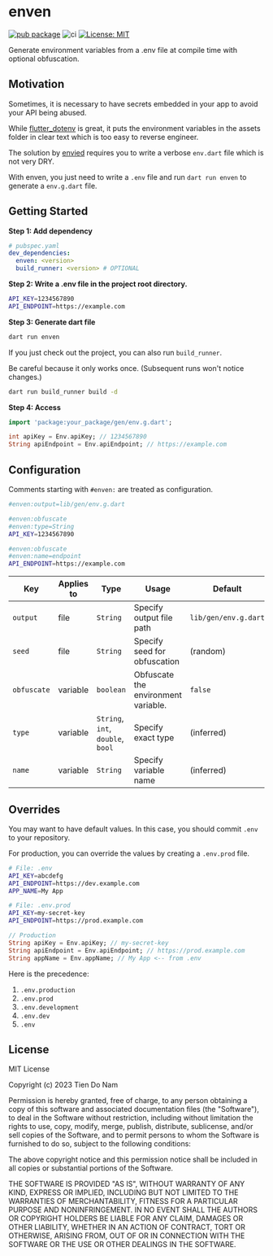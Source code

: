 # enven

[![pub package](https://img.shields.io/pub/v/enven.svg)](https://pub.dev/packages/enven)
![ci](https://github.com/Tienisto/enven/actions/workflows/ci.yml/badge.svg)
[![License: MIT](https://img.shields.io/badge/License-MIT-yellow.svg)](https://opensource.org/licenses/MIT)

Generate environment variables from a .env file at compile time with optional obfuscation.

## Motivation

Sometimes, it is necessary to have secrets embedded in your app to avoid your API being abused.

While [flutter_dotenv](https://pub.dev/packages/flutter_dotenv) is great, it puts the environment variables in the assets folder in clear text which is too easy to reverse engineer.

The solution by [envied](https://pub.dev/packages/envied) requires you to write a verbose `env.dart` file which is not very DRY.

With enven, you just need to write a `.env` file and run `dart run enven` to generate a `env.g.dart` file.

## Getting Started

**Step 1: Add dependency**

```yaml
# pubspec.yaml
dev_dependencies:
  enven: <version>
  build_runner: <version> # OPTIONAL
```

**Step 2: Write a .env file in the project root directory.**

```bash
API_KEY=1234567890
API_ENDPOINT=https://example.com
```

**Step 3: Generate dart file**

```bash
dart run enven
```

If you just check out the project, you can also run `build_runner`.

Be careful because it only works once. (Subsequent runs won't notice changes.)

```bash
dart run build_runner build -d
```

**Step 4: Access**

```dart
import 'package:your_package/gen/env.g.dart';

int apiKey = Env.apiKey; // 1234567890
String apiEndpoint = Env.apiEndpoint; // https://example.com
```

## Configuration

Comments starting with `#enven:` are treated as configuration.

```bash
#enven:output=lib/gen/env.g.dart

#enven:obfuscate
#enven:type=String
API_KEY=1234567890

#enven:obfuscate
#enven:name=endpoint
API_ENDPOINT=https://example.com
```

| Key         | Applies to | Type                              | Usage                               | Default              |
|-------------|------------|-----------------------------------|-------------------------------------|----------------------|
| `output`    | file       | `String`                          | Specify output file path            | `lib/gen/env.g.dart` |
| `seed`      | file       | `String`                          | Specify seed for obfuscation        | (random)             |
| `obfuscate` | variable   | `boolean`                         | Obfuscate the environment variable. | `false`              |
| `type`      | variable   | `String`, `int`, `double`, `bool` | Specify exact type                  | (inferred)           |
| `name`      | variable   | `String`                          | Specify variable name               | (inferred)           |

## Overrides

You may want to have default values. In this case, you should commit `.env` to your repository.

For production, you can override the values by creating a `.env.prod` file.

```bash
# File: .env
API_KEY=abcdefg
API_ENDPOINT=https://dev.example.com
APP_NAME=My App
```

```bash
# File: .env.prod
API_KEY=my-secret-key
API_ENDPOINT=https://prod.example.com
```

```dart
// Production
String apiKey = Env.apiKey; // my-secret-key
String apiEndpoint = Env.apiEndpoint; // https://prod.example.com
String appName = Env.appName; // My App <-- from .env
```

Here is the precedence:

1. `.env.production`
2. `.env.prod`
3. `.env.development`
4. `.env.dev`
5. `.env`

## License

MIT License

Copyright (c) 2023 Tien Do Nam

Permission is hereby granted, free of charge, to any person obtaining a copy
of this software and associated documentation files (the "Software"), to deal
in the Software without restriction, including without limitation the rights
to use, copy, modify, merge, publish, distribute, sublicense, and/or sell
copies of the Software, and to permit persons to whom the Software is
furnished to do so, subject to the following conditions:

The above copyright notice and this permission notice shall be included in all
copies or substantial portions of the Software.

THE SOFTWARE IS PROVIDED "AS IS", WITHOUT WARRANTY OF ANY KIND, EXPRESS OR
IMPLIED, INCLUDING BUT NOT LIMITED TO THE WARRANTIES OF MERCHANTABILITY,
FITNESS FOR A PARTICULAR PURPOSE AND NONINFRINGEMENT. IN NO EVENT SHALL THE
AUTHORS OR COPYRIGHT HOLDERS BE LIABLE FOR ANY CLAIM, DAMAGES OR OTHER
LIABILITY, WHETHER IN AN ACTION OF CONTRACT, TORT OR OTHERWISE, ARISING FROM,
OUT OF OR IN CONNECTION WITH THE SOFTWARE OR THE USE OR OTHER DEALINGS IN THE
SOFTWARE.
